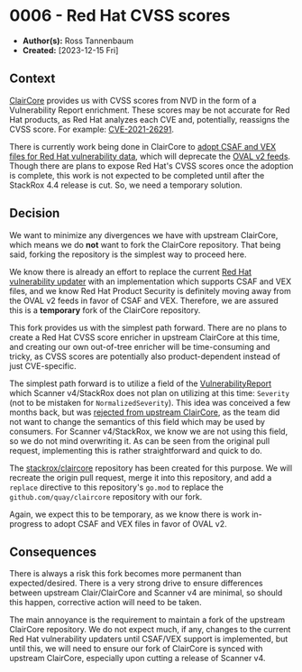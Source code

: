 # 0006 - Red Hat CVSS scores

- **Author(s):** Ross Tannenbaum
- **Created:** [2023-12-15 Fri]

## Context

[ClairCore](https://github.com/quay/claircore) provides us with CVSS scores from NVD in the form of a Vulnerability Report enrichment.
These scores may be not accurate for Red Hat products, as Red Hat analyzes each CVE and, potentially,
reassigns the CVSS score. For example: [CVE-2021-26291](https://access.redhat.com/security/cve/CVE-2021-26291).

There is currently work being done in ClairCore to [adopt CSAF and VEX files for Red Hat vulnerability data](https://www.redhat.com/en/blog/vulnerability-exploitability-exchange-vex-beta-files-now-available),
which will deprecate the [OVAL v2 feeds](https://access.redhat.com/security/data/oval/v2/). Though there are plans to
expose Red Hat's CVSS scores once the adoption is complete, this work is not expected to be completed until after
the StackRox 4.4 release is cut. So, we need a temporary solution.

## Decision

We want to minimize any divergences we have with upstream ClairCore, which means we do **not** want to fork
the ClairCore repository. That being said, forking the repository is the simplest way to proceed here.

We know there is already an effort to replace the current [Red Hat vulnerability updater](https://github.com/quay/claircore/blob/v1.5.20/rhel/updaterset.go)
with an implementation which supports CSAF and VEX files, and we know Red Hat Product Security is definitely moving away from
the OVAL v2 feeds in favor of CSAF and VEX. Therefore, we are assured this is a **temporary** fork of the ClairCore repository.

This fork provides us with the simplest path forward. There are no plans to create a Red Hat CVSS score enricher in
upstream ClairCore at this time, and creating our own out-of-tree enricher will be time-consuming and tricky, as
CVSS scores are potentially also product-dependent instead of just CVE-specific.

The simplest path forward is to utilize a field of the [VulnerabilityReport](https://github.com/quay/claircore/blob/v1.5.20/vulnerabilityreport.go)
which Scanner v4/StackRox does not plan on utilizing at this time: `Severity` (not to be mistaken for `NormalizedSeverity`).
This idea was conceived a few months back, but was [rejected from upstream ClairCore](https://github.com/quay/claircore/pull/919),
as the team did not want to change the semantics of this field which may be used by consumers. For Scanner v4/StackRox,
we know we are not using this field, so we do not mind overwriting it. As can be seen from the original pull request,
implementing this is rather straightforward and quick to do.

The [stackrox/claircore](https://github.com/stackrox/claircore) repository has been created for this purpose.
We will recreate the origin pull request, merge it into this repository, and add a `replace` directive to this repository's
`go.mod` to replace the `github.com/quay/claircore` repository with our fork.

Again, we expect this to be temporary, as we know there is work in-progress to adopt CSAF and VEX files in favor of OVAL v2.

## Consequences

There is always a risk this fork becomes more permanent than expected/desired. There is a very strong drive to ensure
differences between upstream Clair/ClairCore and Scanner v4 are minimal, so should this happen, corrective action will
need to be taken.

The main annoyance is the requirement to maintain a fork of the upstream ClairCore repository. We do not expect much, if any,
changes to the current Red Hat vulnerability updaters until CSAF/VEX support is implemented, but until this, we will
need to ensure our fork of ClairCore is synced with upstream ClairCore, especially upon cutting a release of Scanner v4.
